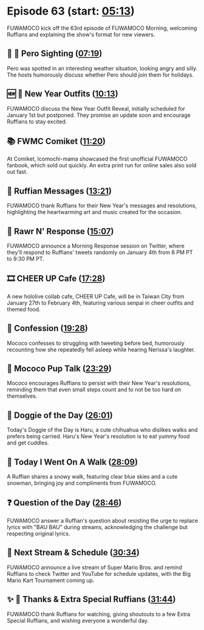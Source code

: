 # Episode 63 (start: [05:13](https://youtu.be/xE6S8eMeHRw?t=05m13s))

FUWAMOCO kick off the 63rd episode of FUWAMOCO Morning, welcoming Ruffians and explaining the show's format for new viewers.

## 👀 💜 Pero Sighting ([07:19](https://youtu.be/xE6S8eMeHRw?t=07m19s))

Pero was spotted in an interesting weather situation, looking angry and silly. The hosts humorously discuss whether Pero should join them for holidays.

## 🆕 👗 New Year Outfits ([10:13](https://youtu.be/xE6S8eMeHRw?t=10m13s))

FUWAMOCO discuss the New Year Outfit Reveal, initially scheduled for January 1st but postponed. They promise an update soon and encourage Ruffians to stay excited.

## 📚 FWMC Comiket ([11:20](https://youtu.be/xE6S8eMeHRw?t=11m20s))

At Comiket, Icomochi-mama showcased the first unofficial FUWAMOCO fanbook, which sold out quickly. An extra print run for online sales also sold out fast.

## 🐾 Ruffian Messages ([13:21](https://youtu.be/xE6S8eMeHRw?t=13m21s))

FUWAMOCO thank Ruffians for their New Year's messages and resolutions, highlighting the heartwarming art and music created for the occasion.

## 📩 Rawr N' Response ([15:07](https://youtu.be/xE6S8eMeHRw?t=15m07s))

FUWAMOCO announce a Morning Response session on Twitter, where they'll respond to Ruffians' tweets randomly on January 4th from 8 PM PT to 9:30 PM PT.

## 🎞️ CHEER UP Cafe ([17:28](https://youtu.be/xE6S8eMeHRw?t=17m28s))

A new hololive collab cafe, CHEER UP Cafe, will be in Taiwan City from January 27th to February 4th, featuring various senpai in cheer outfits and themed food.

## 🙊 Confession ([19:28](https://youtu.be/xE6S8eMeHRw?t=19m28s))

Mococo confesses to struggling with tweeting before bed, humorously recounting how she repeatedly fell asleep while hearing Nerissa's laughter.

## 📣 Mococo Pup Talk ([23:29](https://youtu.be/xE6S8eMeHRw?t=23m29s))

Mococo encourages Ruffians to persist with their New Year's resolutions, reminding them that even small steps count and to not be too hard on themselves.

## 🐶 Doggie of the Day ([26:01](https://youtu.be/xE6S8eMeHRw?t=26m01s))

Today's Doggie of the Day is Haru, a cute chihuahua who dislikes walks and prefers being carried. Haru's New Year's resolution is to eat yummy food and get cuddles.

## 🚶 Today I Went On A Walk ([28:09](https://youtu.be/xE6S8eMeHRw?t=28m09s))

A Ruffian shares a snowy walk, featuring clear blue skies and a cute snowman, bringing joy and compliments from FUWAMOCO.

## ❓ Question of the Day ([28:46](https://youtu.be/xE6S8eMeHRw?t=28m46s))

FUWAMOCO answer a Ruffian's question about resisting the urge to replace lyrics with "BAU BAU" during streams, acknowledging the challenge but respecting original lyrics.

## 📅 Next Stream & Schedule ([30:34](https://youtu.be/xE6S8eMeHRw?t=30m34s))

FUWAMOCO announce a live stream of Super Mario Bros. and remind Ruffians to check Twitter and YouTube for schedule updates, with the Big Mario Kart Tournament coming up.

## ✨ 🐾 Thanks & Extra Special Ruffians ([31:44](https://youtu.be/xE6S8eMeHRw?t=31m44s))

FUWAMOCO thank Ruffians for watching, giving shoutouts to a few Extra Special Ruffians, and wishing everyone a wonderful day.
